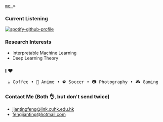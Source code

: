 <p align="left"> 
 <samp> 
   <a href="jiantingfeng.github.io" display="inline-block"> me </a> »
<!--    <a href="http://blog.jiantingfeng.vip" display="inline-block"> blog </a> » -->
<!--    <a href="https://github.com/JiantingFeng/dotfiles" display="inline-block"> dotfiles </a>
<!--   <a href="https://github.com/JiantingFeng/scripts" display="inline-block"> scripts </a> -->
 </samp>
</p>

### Current Listening
[![spotify-github-profile](https://spotify-github-profile.vercel.app/api/view?uid=31hagi73kurhgw7kr7tgyvicdhfq&cover_image=true&theme=natemoo-re&show_offline=false&background_color=121212&interchange=false&bar_color=d375ff&bar_color_cover=true)](https://github.com/kittinan/spotify-github-profile)

### Research Interests

- Interpretable Machine Learning
- Deep Learning Theory


### I ♥

<p align="center">
  <samp>
<!--    <span> Machine Learning </span> •
   <span> Statistics </span> •
   <span> Python </span> •
   <span> Formula 1 </span> • -->
   <span> ☕️ Coffee </span> •
   <span> 🎨 Anime </span> •
   <span> ⚽️ Soccer </span> •
   <span> 📷 Photography </span> •
   <span> 🎮 Gaming </span> 
  </samp>
</p>

### Contact Me (Both 👌, but don't send twice)
- [jiantingfeng@link.cuhk.edu.hk](mailto:jiantingfeng@link.cuhk.edu.hk)
- [fengjianting@hotmail.com](mailto:fengjianting@hotmail.com)


<!-- ![](https://leetcard.jacoblin.cool/gianting01?border=0&radius=20&ext=heatmap#gh-light-mode-only)
![]([https://leetcard.jacoblin.cool/gianting01?border=0&radius=20&ext=heatmap#gh-light-mode-only](https://leetcard.jacoblin.cool/gianting01?border=0&radius=20&ext=heatmap&theme=dark#gh-dark-mode-only))
 -->

<!-- ### **Tested positive for COVID, good luck.**

### Education

- 2023~2027(Expected), upcoming PhD student in Statistics, The Chinese University of Hong Kong
- 2018-2022, BSc in Information and Computing Science, Beijing Institute of Technology
 -->
